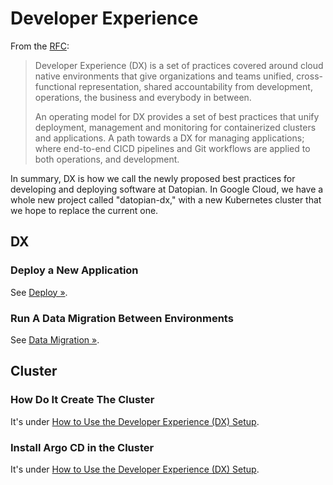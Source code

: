 # Developer Experience

From the [RFC](/dx/rfc):

> Developer Experience (DX) is a set of practices covered around cloud native environments that give organizations and teams unified, cross-functional representation, shared accountability from development, operations, the business and everybody in between.
> 
> An operating model for DX provides a set of best practices that unify deployment, management and monitoring for containerized clusters and applications. A path towards a DX for managing applications; where end-to-end CICD pipelines and Git workflows are applied to both operations, and development.

In summary, DX is how we call the newly proposed best practices for developing and deploying software at Datopian. In Google Cloud, we have a whole new project called "datopian-dx," with a new Kubernetes cluster that we hope to replace the current one.

## DX

### Deploy a New Application

See [Deploy &raquo;](./deploy).

### Run A Data Migration Between Environments

See [Data Migration &raquo;](./data-migration).

## Cluster

### How Do It Create The Cluster

It's under [How to Use the Developer Experience (DX) Setup](/dx/cluster/#create-the-cluster).

### Install Argo CD in the Cluster

It's under [How to Use the Developer Experience (DX) Setup](/dx/cluster/#install-argo-cd-in-the-cluster).
